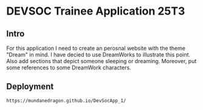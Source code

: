 # DEVSOC Trainee Application 25T3
## Intro
For this application I need to create an perosnal website with the theme "Dream" in mind.
I have decied to use DreamWorks to illustrate this point. Also add sections that depict someone sleeping or dreaming.
Moreover, put some references to some DreamWork characters.

## Deployment
`https://mundanedragon.github.io/DevSocApp_1/`